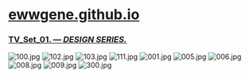 
# [ewwgene.github.io](https://ewwgene.github.io/)
### [TV_Set_01. — _DESIGN SERIES._](https://ewwgene.github.io/TV_Set_01)
<a id="100"></a> ![100.jpg](https://ewwgene.github.io/TV_Set_01/100.jpg)
<a id="102"></a> ![102.jpg](https://ewwgene.github.io/TV_Set_01/102.jpg)
<a id="103"></a> ![103.jpg](https://ewwgene.github.io/TV_Set_01/103.jpg)
<a id="111"></a> ![111.jpg](https://ewwgene.github.io/TV_Set_01/111.jpg)
<a id="001m"></a> ![001.jpg](https://ewwgene.github.io/TV_Set_01/Making/001.jpg)
<a id="005m"></a> ![005.jpg](https://ewwgene.github.io/TV_Set_01/Making/005.jpg)
<a id="006m"></a> ![006.jpg](https://ewwgene.github.io/TV_Set_01/Making/006.jpg)
<a id="008m"></a> ![008.jpg](https://ewwgene.github.io/TV_Set_01/Making/008.jpg)
<a id="009m"></a> ![009.jpg](https://ewwgene.github.io/TV_Set_01/Making/009.jpg)
<a id="300"></a> ![300.jpg](https://ewwgene.github.io/TV_Set_01/300.jpg)

